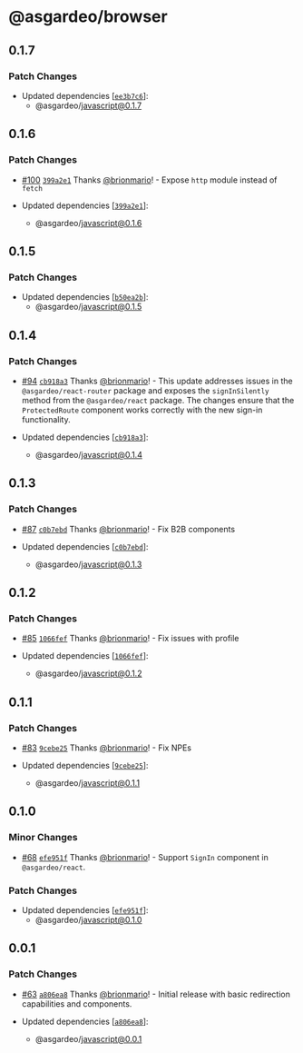 # @asgardeo/browser

## 0.1.7

### Patch Changes

- Updated dependencies
  [[`ee3b7c6`](https://github.com/asgardeo/web-ui-sdks/commit/ee3b7c669dc4a3c401569ed2b1861256d8df90da)]:
  - @asgardeo/javascript@0.1.7

## 0.1.6

### Patch Changes

- [#100](https://github.com/asgardeo/web-ui-sdks/pull/100)
  [`399a2e1`](https://github.com/asgardeo/web-ui-sdks/commit/399a2e14473c545a3c549aa626a028f1640f227f) Thanks
  [@brionmario](https://github.com/brionmario)! - Expose `http` module instead of `fetch`

- Updated dependencies
  [[`399a2e1`](https://github.com/asgardeo/web-ui-sdks/commit/399a2e14473c545a3c549aa626a028f1640f227f)]:
  - @asgardeo/javascript@0.1.6

## 0.1.5

### Patch Changes

- Updated dependencies
  [[`b50ea2b`](https://github.com/asgardeo/web-ui-sdks/commit/b50ea2b5be3f8a8056fe64edd2b09cba8ee69691)]:
  - @asgardeo/javascript@0.1.5

## 0.1.4

### Patch Changes

- [#94](https://github.com/asgardeo/web-ui-sdks/pull/94)
  [`cb918a3`](https://github.com/asgardeo/web-ui-sdks/commit/cb918a30a4c195f0ca06f672d6146bbe4d555f27) Thanks
  [@brionmario](https://github.com/brionmario)! - This update addresses issues in the `@asgardeo/react-router` package
  and exposes the `signInSilently` method from the `@asgardeo/react` package. The changes ensure that the
  `ProtectedRoute` component works correctly with the new sign-in functionality.

- Updated dependencies
  [[`cb918a3`](https://github.com/asgardeo/web-ui-sdks/commit/cb918a30a4c195f0ca06f672d6146bbe4d555f27)]:
  - @asgardeo/javascript@0.1.4

## 0.1.3

### Patch Changes

- [#87](https://github.com/asgardeo/web-ui-sdks/pull/87)
  [`c0b7ebd`](https://github.com/asgardeo/web-ui-sdks/commit/c0b7ebd71adb258d3df9fc336dfcb122e6ff6434) Thanks
  [@brionmario](https://github.com/brionmario)! - Fix B2B components

- Updated dependencies
  [[`c0b7ebd`](https://github.com/asgardeo/web-ui-sdks/commit/c0b7ebd71adb258d3df9fc336dfcb122e6ff6434)]:
  - @asgardeo/javascript@0.1.3

## 0.1.2

### Patch Changes

- [#85](https://github.com/asgardeo/web-ui-sdks/pull/85)
  [`1066fef`](https://github.com/asgardeo/web-ui-sdks/commit/1066fefa855aa646b3026f6e682657e3980ca99b) Thanks
  [@brionmario](https://github.com/brionmario)! - Fix issues with profile

- Updated dependencies
  [[`1066fef`](https://github.com/asgardeo/web-ui-sdks/commit/1066fefa855aa646b3026f6e682657e3980ca99b)]:
  - @asgardeo/javascript@0.1.2

## 0.1.1

### Patch Changes

- [#83](https://github.com/asgardeo/web-ui-sdks/pull/83)
  [`9cebe25`](https://github.com/asgardeo/web-ui-sdks/commit/9cebe25b74c6429794ee583cd7f110f0a951851f) Thanks
  [@brionmario](https://github.com/brionmario)! - Fix NPEs

- Updated dependencies
  [[`9cebe25`](https://github.com/asgardeo/web-ui-sdks/commit/9cebe25b74c6429794ee583cd7f110f0a951851f)]:
  - @asgardeo/javascript@0.1.1

## 0.1.0

### Minor Changes

- [#68](https://github.com/asgardeo/web-ui-sdks/pull/68)
  [`efe951f`](https://github.com/asgardeo/web-ui-sdks/commit/efe951f3dd45a477360b5a3a16990a78dc26982f) Thanks
  [@brionmario](https://github.com/brionmario)! - Support `SignIn` component in `@asgardeo/react`.

### Patch Changes

- Updated dependencies
  [[`efe951f`](https://github.com/asgardeo/web-ui-sdks/commit/efe951f3dd45a477360b5a3a16990a78dc26982f)]:
  - @asgardeo/javascript@0.1.0

## 0.0.1

### Patch Changes

- [#63](https://github.com/asgardeo/web-ui-sdks/pull/63)
  [`a806ea8`](https://github.com/asgardeo/web-ui-sdks/commit/a806ea83e1be5dbb13119b4ded21b26186fb72ef) Thanks
  [@brionmario](https://github.com/brionmario)! - Initial release with basic redirection capabilities and components.

- Updated dependencies
  [[`a806ea8`](https://github.com/asgardeo/web-ui-sdks/commit/a806ea83e1be5dbb13119b4ded21b26186fb72ef)]:
  - @asgardeo/javascript@0.0.1
